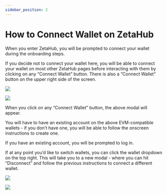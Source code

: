 ```yaml
---
sidebar_position: 2
---
```


# How to Connect Wallet on ZetaHub

When you enter ZetaHub, you will be prompted to connect your wallet during the
onboarding steps.

If you decide not to connect your wallet here, you will be able to connect your
wallet on most other ZetaHub pages before interacting with them by clicking on
any “Connect Wallet” button. There is also a “Connect Wallet” button on the
upper right side of the screen.

![](/img/docs/zetahub/connect-wallet-1.png)

![](/img/docs/zetahub/connect-wallet-2.png)

When you click on any “Connect Wallet” button, the above modal will appear.

You will have to have an existing account on the above EVM-compatible wallets -
if you don’t have one, you will be able to follow the onscreen instructions to
create one.

If you have an existing account, you will be prompted to log in.

If at any point you’d like to switch wallets, you can click the wallet dropdown
on the top right. This will take you to a new modal - where you can hit
“Disconnect” and follow the previous instructions to connect a different wallet.

![](/img/docs/zetahub/connect-wallet-3.png)

![](/img/docs/zetahub/connect-wallet-4.png)

